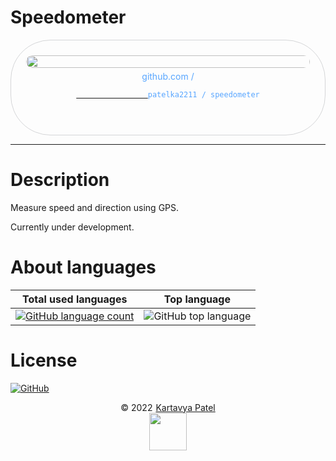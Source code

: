 # Speedometer

<div style="width: 100%;text-align: center;">
    <div title="patelka2211/speedometer on GitHub" style="display: flex;flex-direction: column;align-items: center;justify-content: space-around; max-width: 100vw; margin: auto; padding: 0.6vh;border: 1px solid #b9bbbe99; border-radius: 1.6vh;">
        <img src="https://opengraph.githubassets.com/1/patelka2211/speedometer" alt="" style="width: 100%;height: 100%;border-radius: 1vh;">
        <div style="margin: 5px auto;color: #58a6ff;">
            github.com /
            <code>
            <a href="https://github.com/patelka2211/speedometer" title="patelka2211/speedometer on GitHub" target="blank_" style="cursor: pointer;">
                <a href="https://github.com/patelka2211" title="patelka2211 on GitHub" style="text-decoration: none;color: #58a6ff;" target="blank_">patelka2211</a> / <a href="https://github.com/patelka2211/speedometer" title="patelka2211/speedometer on GitHub" style="text-decoration: none;color: #58a6ff;" target="blank_">speedometer</a>
            </a>
        </code>
        </div>
    </div>
</div>

---

# Description

Measure speed and direction using GPS.

Currently under development.

# About languages

|                                                                       Total used languages                                                                        |                                        Top language                                         |
| :---------------------------------------------------------------------------------------------------------------------------------------------------------------: | :-----------------------------------------------------------------------------------------: |
| [![GitHub language count](https://img.shields.io/github/languages/count/patelka2211/speedometer)](https://api.github.com/repos/patelka2211/speedometer/languages) | ![GitHub top language](https://img.shields.io/github/languages/top/patelka2211/speedometer) |

# License

[![GitHub](https://img.shields.io/github/license/patelka2211/speedometer?color=%2359c7fa)](./LICENSE)

<div style="display: flex; flex-direction: column; align-items: center;">
<div style="display: flex; align-items: center;">
&copy; 2022
<a href="https://github.com/patelka2211" title="Kartavya Patel" style="margin-left: 5px;">Kartavya Patel</a>
</div>
<a href="https://github.com/patelka2211" title="Kartavya Patel"><img src="https://avatars.githubusercontent.com/u/82671701?v=4" width="60px"/></a>
</div>

